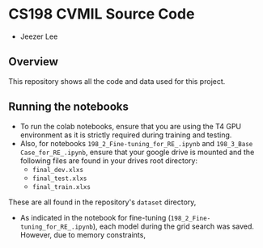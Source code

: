# CS198 CVMIL Source Code
- Jeezer Lee

## Overview
This repository shows all the code and data used for this project.

## Running the notebooks
- To run the colab notebooks, ensure that you are using the T4 GPU environment as it is strictly required during training and testing.
- Also, for notebooks `198_2_Fine-tuning_for_RE_.ipynb` and `198_3_Base Case_for_RE_.ipynb`, ensure that your google drive is mounted and the following files are found in your drives root directory:
  -  `final_dev.xlxs`
  -  `final_test.xlxs`
  -  `final_train.xlxs`

 These are all found in the repository's `dataset` directory, 

 - As indicated in the notebook for fine-tuning (`198_2_Fine-tuning_for_RE_.ipynb`), each model during the grid search was saved. However, due to memory constraints, 
